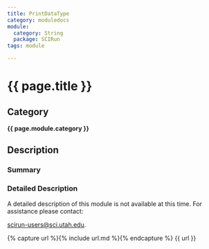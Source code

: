 ```yaml
---
title: PrintDataType
category: moduledocs
module:
  category: String
  package: SCIRun
tags: module

---
```


# {{ page.title }}

## Category

**{{ page.module.category }}**

## Description

### Summary

### Detailed Description

A detailed description of this module is not available at this time. For assistance please contact:

scirun-users@sci.utah.edu. 

{% capture url %}{% include url.md %}{% endcapture %}
{{ url }}
